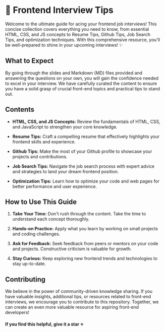 # 🚀 Frontend Interview Tips

Welcome to the ultimate guide for acing your frontend job interviews! This concise collection covers everything you need to know, from essential HTML, CSS, and JS concepts to Resume Tips, Github Tips, Job Search Tips, and optimization techniques. With this comprehensive resource, you'll be well-prepared to shine in your upcoming interviews! ✨

## What to Expect

By going through the slides and Markdown (MD) files provided and answering the questions on your own, you will gain the confidence needed to excel in your interview. We have carefully curated the content to ensure you have a solid grasp of crucial front-end topics and practical tips to stand out.

## Contents

- **HTML, CSS, and JS Concepts:** Review the fundamentals of HTML, CSS, and JavaScript to strengthen your core knowledge.

- **Resume Tips:** Craft a compelling resume that effectively highlights your frontend skills and experience.

- **Github Tips:** Make the most of your Github profile to showcase your projects and contributions.

- **Job Search Tips:** Navigate the job search process with expert advice and strategies to land your dream frontend position.

- **Optimization Tips:** Learn how to optimize your code and web pages for better performance and user experience.

## How to Use This Guide

1. **Take Your Time:** Don't rush through the content. Take the time to understand each concept thoroughly.

2. **Hands-on Practice:** Apply what you learn by working on small projects and coding challenges.

3. **Ask for Feedback:** Seek feedback from peers or mentors on your code and projects. Constructive criticism is valuable for growth.

4. **Stay Curious:** Keep exploring new frontend trends and technologies to stay up-to-date.

## Contributing

We believe in the power of community-driven knowledge sharing. If you have valuable insights, additional tips, or resources related to front-end interviews, we encourage you to contribute to this repository. Together, we can create an even more valuable resource for aspiring front-end developers!

#### If you find this helpful, give it a star ⭐
